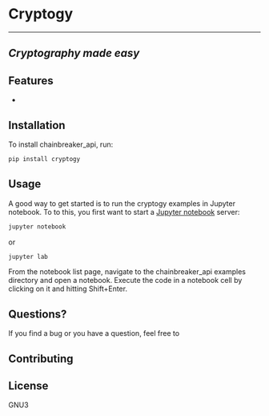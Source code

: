 # Cryptogy
---
## _Cryptography made easy_


## Features
- 

## Installation
To install chainbreaker_api, run:
```sh
pip install cryptogy
```

## Usage
A good way to get started is to run the cryptogy examples in Jupyter notebook. To to this, you first want to start a [Jupyter notebook](https://jupyter.org/) server: 

```sh
jupyter notebook
```
or
```sh
jupyter lab
```
From the notebook list page, navigate to the chainbreaker_api examples directory and open a notebook. Execute the code in a notebook cell by clicking on it and hitting Shift+Enter.

## Questions?
If you find a bug or you have a question, feel free to 

## Contributing


## License

GNU3

[//]: # (These are reference links used in the body of this note and get stripped out when the markdown processor does its job. There is no need to format nicely because it shouldn't be seen. Thanks SO - http://stackoverflow.com/questions/4823468/store-comments-in-markdown-syntax)

   [dill]: <https://github.com/joemccann/dillinger>